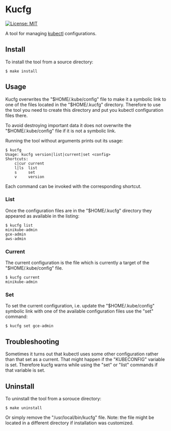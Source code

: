# Kucfg

 [![License: MIT](https://img.shields.io/badge/License-MIT-yellow.svg)](https://opensource.org/licenses/MIT)

A tool for managing [kubectl](https://kubernetes.io/docs/reference/kubectl/overview/)
configurations.

## Install

To install the tool from a source directory:

```
$ make install
```

## Usage

Kucfg overwrites the "$HOME/.kube/config" file to make it a symbolic link to one
of the files located in the "$HOME/.kucfg" directory. Therefore to use the tool
you need to create this directory and put you kubectl configuration files there.

To avoid destroying important data it does not overwrite the
"$HOME/.kube/config" file if it is not a symbolic link.

Running the tool without arguments prints out its usage:

```
$ kucfg
Usage: kucfg version|list|current|set <config>
Shortcuts:
    c|cur current
    l|ls  list
    s     set
    v     version
```

Each command can be invoked with the corresponding shortcut.

### List

Once the configuration files are in the "$HOME/.kucfg" directory they appeared
as available in the listing:

```
$ kucfg list
minikube-admin
gce-admin
aws-admin
```

### Current

The current configuration is the file which is currently a target of the
"$HOME/.kube/config" file.

```
$ kucfg current
minikube-admin
```

### Set

To set the current configuration, i.e. update the "$HOME/.kube/config" symbolic
link with one of the available configuration files use the "set" command:

```
$ kucfg set gce-admin
```

## Troubleshooting

Sometimes it turns out that kubectl uses some other configuration rather than
that set as a current. That might happen if the "KUBECONFIG" variable is set.
Therefore kucfg warns while using the "set" or "list" commands if that variable
is set.

## Uninstall

To uninstall the tool from a sorouce directory:

```
$ make uninstall
```

Or simply remove the "/usr/local/bin/kucfg" file. Note: the file might be
located in a different directory if installation was customized.
